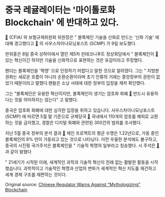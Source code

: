 # 중국 레귤레이터는 '마이톨로화 Blockchain' 에 반대하고 있다.

[🔗](https://cointelegraph.com/tags/china)  (CFIA) 와 보험규제위원회 위원장은 " 블록체인 기술을 신화로 만드는 '신화 기술' 에 대해 경고했다고  [🔗](https://www.scmp.com/tech/article/2154490/top-china-regulator-warns-against-mythologising-blockchain-tech) 의 사우스차이나모닝포스트 (SCMP) 가 9일 보도했다.

판위홍은 8일 중국 상하이에서 열린 제5차 핀테크니푸트 정상회담에서 " 블록체인이  [🔗](https://cointelegraph.com/tags/blockchain) 있는 혁신이긴 하지만 기술을 신화적으로 표현하는 것은 유감이라고 주장했다.

팬더는 블록체인을 '혁명' 으로 인정하기 어렵다고 말한 것으로 알려졌다. 그는 " 지방분권화는 새로운 흐름이 아니라 순환순환이라며 초기 인류의 거래는 중앙정부의 권한이 없었기 때문이라고 말했다.팬들은 소낭 사태에 대한 정부의 입장을 재차 확인했다.

그는 "블록체인은 유용한 혁신이지만, 블록체인이 생기는 암호화 화폐  [🔗](https://cointelegraph.com/tags/cryptocurrencies) 반드시 유용하다는 것을 의미하지는 않는다" 고 말했다.

 중국은 암호화 화폐에 대한 심각한 입장을 취하고 있습니다. 사우스차이나모닝포스트 (SCMP) 에 따르면 5월 말 기준으로 규제당국  [🔗](https://cointelegraph.com/news/ban-complete-china-blocks-foreign-crypto-exchanges-to-counter-financial-risks)  국내에서 110개의 암호를 해외로 교환하는 것을 금지했고, 경찰은 디지털 화폐와 관련된 300건의 범죄를 조사했다.

지난 5월 중국 정부의 분석 결과  [🔗](https://cointelegraph.com/news/chinese-report-blockchain-projects-go-from-boom-to-bust-in-15-months) 체인 프로젝트의 평균 수명은 1.22년으로, 가동 중인 블록체인의 8% 만이 가동되고 있는 것으로 나타났다. 이런 우울한 분석에도 불구하고, 중국의 시진핑 국가주석은 블록체인을 " 기술적 혁명의 일부라고 칭송했다. 시 주석은  [🔗](https://cointelegraph.com/news/chinas-president-xi-says-blockchain-part-of-new-technological-revolution)과 같이 밝혔다

" 21세기가 시작된 이래, 세계적인 과학과 기술적 혁신이 전례 없는 활발한 활동을 시작했습니다. 과학적이고 기술적인 혁명과 산업의 변화가 세계적인 혁신 지도를 재건하고 세계 경제 구조를 재편하는 것이다.

Original source: [Chinese Regulator Warns Against “Mythologizing” Blockchain](https://cointelegraph.com/news/chinese-regulator-warns-against-mythologizing-blockchain)